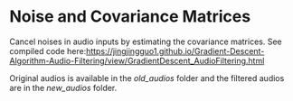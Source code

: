 # Noise and Covariance Matrices

Cancel noises in audio inputs by estimating the covariance matrices. See compiled code here:https://jingjingguo1.github.io/Gradient-Descent-Algorithm-Audio-Filtering/view/GradientDescent_AudioFiltering.html

Original audios is available in the *old_audios* folder and the filtered audios are in the *new_audios* folder. 
